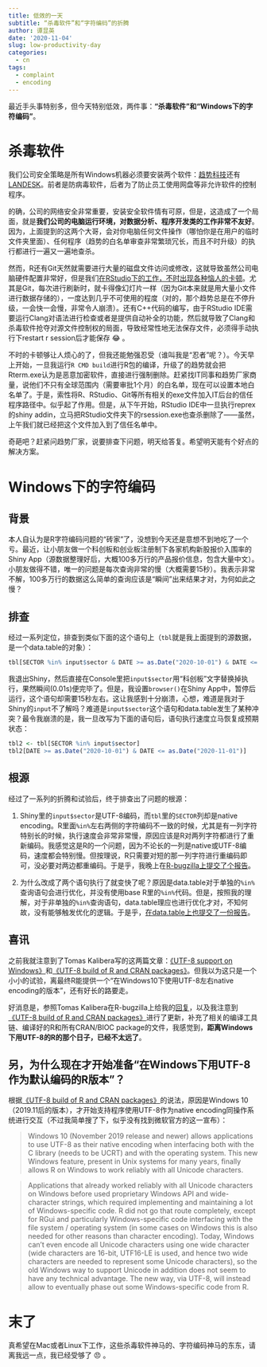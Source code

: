 ```yaml
---
title: 低效的一天
subtitle: “杀毒软件”和“字符编码”的折腾
author: 谭显英
date: '2020-11-04'
slug: low-productivity-day
categories:
  - cn
tags:
  - complaint
  - encoding
---
```


最近手头事特别多，但今天特别低效，两件事：**“杀毒软件”**和**“Windows下的字符编码”**。

# 杀毒软件

我们公司安全策略是所有Windows机器必须要安装两个软件：[趋势科技](https://www.trendmicro.com)还有[LANDESK](https://www.ivanti.com.cn/company/history/landesk)。前者是防病毒软件，后者为了防止员工使用网盘等非允许软件的控制程序。

的确，公司的网络安全非常重要，安装安全软件情有可原，但是，这造成了一个局面，就是**我们公司的电脑运行环境，对数据分析、程序开发类的工作非常不友好**。因为，上面提到的这两个大哥，会对你电脑任何文件操作（哪怕你是在用户的临时文件夹里面）、任何程序（趋势的白名单审查非常繁琐冗长，而且不时升级）的执行都进行一遍又一遍地查杀。

然而，R还有Git天然就需要进行大量的磁盘文件访问或修改，这就导致虽然公司电脑硬件配置非常好，但是我们[在RStudio下的工作，不时出现各种恼人的卡顿](https://github.com/rstudio/rstudio/issues/5335)。尤其是Git，每次进行刷新时，就卡得像幻灯片一样（因为Git本来就是用大量小文件进行数据存储的），一度达到几乎不可使用的程度（对的，那个趋势总是在不停升级，一会快一会慢，非常令人崩溃）。还有C++代码的编写，由于RStudio IDE需要运行Clang对语法进行检查或者是提供自动补全的功能，然后就导致了Clang和杀毒软件抢夺对源文件控制权的局面，导致经常性地无法保存文件，必须得手动执行下restart r session后才能保存 :joy: 。

不时的卡顿够让人烦心的了，但我还能勉强忍受（谁叫我是“忍者”呢？）。今天早上开始，一旦我运行`R CMD build`进行R包的编译，升级了的趋势就会把Rterm.exe认为是恶意加密软件，直接进行强制删除。赶紧找IT同事和趋势厂家商量，说他们不只有全球范围内（需要审批1个月）的白名单，现在可以设置本地白名单了。于是，索性将R、RStudio、Git等所有相关的exe文件加入IT后台的信任程序路径中。似乎起了作用。但是，从下午开始，RStudio IDE中一旦执行reprex的shiny addin，立马把RStudio文件夹下的rsession.exe也查杀删除了——虽然，上午我们就已经把这个文件加入到了信任名单中。

奇葩吧？赶紧问趋势厂家，说要排查下问题，明天给答复。希望明天能有个好点的解决方案。

# Windows下的字符编码

## 背景

本人自认为是R字符编码问题的“砖家”了，没想到今天还是意想不到地吃了一个亏。最近，让小朋友做一个科创板和创业板注册制下各家机构新股报价入围率的Shiny App（源数据整理好后，大概100多万行的产品报价信息，包含大量中文）。小朋友做得不错，唯一的问题是每次查询非常的慢（大概需要15秒）。我表示非常不解，100多万行的数据这么简单的查询应该是“瞬间”出来结果才对，为何如此之慢？

## 排查

经过一系列定位，排查到类似下面的这个语句上（`tbl`就是我上面提到的源数据，是一个data.table的对象）：

```r
tbl[SECTOR %in% input$sector & DATE >= as.Date("2020-10-01") & DATE <= as.Date("2020-11-01")]
```

我退出Shiny，然后直接在Console里把`input$sector`用“科创板”文字替换掉执行，果然瞬间(0.01s)便完毕了。但是，我设置`browser()`在Shiny App中，暂停后运行，这个语句却需要15秒左右。这让我感到十分崩溃，心想，难道是我对于Shiny的`input`不了解吗？难道是`input$sector`这个语句和data.table发生了某种冲突？最令我崩溃的是，我一旦改写为下面的语句后，语句执行速度立马恢复成预期状态：

```r
tbl2 <- tbl[SECTOR %in% input$sector]
tbl2[DATE >= as.Date("2020-10-01") & DATE <= as.Date("2020-11-01")]
```

## 根源

经过了一系列的折腾和试验后，终于排查出了问题的根源：

1. Shiny里的`input$sector`是UTF-8编码，而`tbl`里的`SECTOR`列却是native encoding。R里面`%in%`左右两侧的字符编码不一致的时候，尤其是有一列字符特别长的时候，执行速度会非常非常慢，原因应该是R对两列字符都进行了重新编码。我感觉这是R的一个问题，因为不论长的一列是native或UTF-8编码，速度都会特别慢。但按理说，R只需要对短的那一列字符进行重编码即可，没必要对两边都重编码。于是乎，我晚上在[R-bugzilla上提交了个报告](https://bugs.r-project.org/bugzilla/show_bug.cgi?id=17965)。

1. 为什么改成了两个语句执行了就变快了呢？原因是data.table对于单独的`%in%`查询语句会进行优化，并没有使用base R里的`%in%`代码。但是，按照我的理解，对于非单独的`%in%`查询语句，data.table理应也进行优化才对，不知何故，没有能够触发优化的逻辑。于是乎，[在data.table上也提交了一份报告](https://github.com/Rdatatable/data.table/issues/4799)。

## 喜讯

之前我就注意到了Tomas Kalibera写的这两篇文章：[《UTF-8 support on Windows》](https://developer.r-project.org/Blog/public/2020/05/02/utf-8-support-on-windows)和[《UTF-8 build of R and CRAN packages》](https://developer.r-project.org/Blog/public/2020/07/30/windows/utf-8-build-of-r-and-cran-packages/)。但我以为这只是一个小小的试验，离最终R能提供一个“在Windows10下使用UTF-8左右native encoding的版本”，还有好长的路要走。

好消息是，参照Tomas Kalibera在R-bugzilla上给我的[回复](https://bugs.r-project.org/bugzilla/show_bug.cgi?id=17960#c3)，以及我注意到[《UTF-8 build of R and CRAN packages》](https://developer.r-project.org/Blog/public/2020/07/30/windows/utf-8-build-of-r-and-cran-packages/)进行了更新，补充了相关的编译工具链、编译好的R和所有CRAN/BIOC package的文件，我感觉到，**距离Windows下用UTF-8的R的那个日子，已经不太远了**。

## 另，为什么现在才开始准备“在Windows下用UTF-8作为默认编码的R版本”？

根据[《UTF-8 build of R and CRAN packages》](https://developer.r-project.org/Blog/public/2020/07/30/windows/utf-8-build-of-r-and-cran-packages/)的说法，原因是Windows 10（2019.11后的版本），才开始支持程序使用UTF-8作为native encoding同操作系统进行交互（不过我简单搜了下，似乎没有找到微软官方的这一宣布）：

> Windows 10 (November 2019 release and newer) allows applications to use UTF-8 as their native encoding when interfacing both with the C library (needs to be UCRT) and with the operating system. This new Windows feature, present in Unix systems for many years, finally allows R on Windows to work reliably with all Unicode characters.

> Applications that already worked reliably with all Unicode characters on Windows before used proprietary Windows API and wide-character strings, which required implementing and maintaining a lot of Windows-specific code. R did not go that route completely, except for RGui and particularly Windows-specific code interfacing with the file system / operating system (in some cases on Windows this is also needed for other reasons than character encoding). Today, Windows can’t even encode all Unicode characters using one wide character (wide characters are 16-bit, UTF16-LE is used, and hence two wide characters are needed to represent some Unicode characters), so the old Windows way to support Unicode in addition does not seem to have any technical advantage. The new way, via UTF-8, will instead allow to eventually phase out some Windows-specific code from R.

# 末了

真希望在Mac或者Linux下工作，这些杀毒软件神马的、字符编码神马的东东，请离我远一点，我已经受够了 :angry: 。
